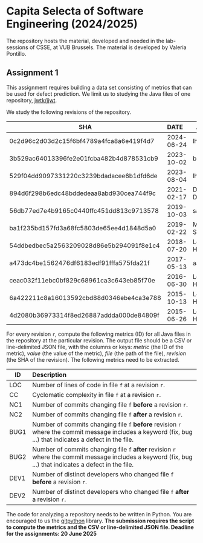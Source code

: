# Capita Selecta of Software Engineering (2024/2025)

The repository hosts the material, developed and needed in the lab-sessions of CSSE, at VUB Brussels. The material is developed by Valeria Pontillo.

## Assignment 1

This assignment requires building a data set consisting of metrics that can be used for defect prediction.
We limit us to studying the Java files of one repository, [jwtk/jjwt](https://github.com/jwtk/jjwt).

We study the following revisions of the repository.

| SHA  | DATE        | AUTHOR                                                |
|-----|:--------------------------------------------------------|-------------|
| 0c2d96c2d03d2c15f6bf4789a4fca8a6e419f4d7 |2024-06-24 | lhazlewood |
| 3b529ac64013396fe2e01fcba482b4d878531cb9 |2023-10-02 | bdemers |
| 529f04dd9097331220c3239bdadacee6b1dfd6de |2023-08-04 | lhazlewood |
| 894d6f298b6edc48bddedeaa8abd930cea744f9c |2021-02-17 | Dominik Dorn |
| 56db77ed7e4b9165c0440ffc451dd813c9713578 |2019-10-03 | sal0max |
| ba1f235bd157fd3a68fc5803de65ee4d1848d5a0 |2019-02-22 | Micah Silverman |
| 54ddbedbec5a2563209028d86e5b294091f8e1c4 |2018-07-20 | Les Hazlewood |
| a473dc4be1562476df6183edf91fffa575fda21f |2017-05-13 | aadrian |
| ceac032f11ebc0bf829c68961ca3c643eb85f70e |2016-06-30 | Les Hazlewood |
| 6a422211c8a16013592cbd88d0346ebe4ca3e788 |2015-10-13 | Les Hazlewood |
| 4d2080b36973314f8ed26887addda000de84809f |2015-06-26 | Les Hazlewood |

For every revision `r`, compute the following metrics (ID) for all Java files in the repository at the particular revision.
The output file should be a CSV or line-delimited JSON file, with the columns or keys: *metric* (the ID of the metric), *value* (the value of the metric),
*file* (the path of the file), *revision* (the SHA of the revision).
The following metrics need to be extracted.

| ID  | Description                                                               |
|-----|:--------------------------------------------------------------------------|
| LOC | Number of lines of code in file `f` at a revision `r`. |
| CC  | Cyclomatic complexity in file `f` at a revision `r`. |
| NC1  | Number of commits changing file `f` **before** a revision `r`. |
| NC2  | Number of commits changing file `f` **after** a revision `r`.|
| BUG1 | Number of commits changing file `f` **before** revision `r` where the commit message includes a keyword (fix, bug ...) that indicates a defect in the file.|
| BUG2 | Number of commits changing file `f` **after** revision `r` where the commit message includes a keyword (fix, bug ...) that indicates a defect in the file.|
| DEV1 | Number of distinct developers who changed file `f` **before** a revision `r`.|
| DEV2 | Number of distinct developers who changed file `f` **after** a revision `r`.|

The code for analyzing a repository needs to be written in Python. You are encouraged to us the [gitpython](https://gitpython.readthedocs.io/en/stable/tutorial.html) library.
**The submission requires the script to compute the metrics and the CSV or line-delimited JSON file. Deadline for the assignments: 20 June 2025**
